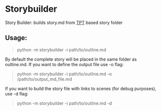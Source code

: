 # Storybuilder

Story Builder: builds story.md from [TPT](https://github.com/5off/tpt) based story folder

## Usage:

> python -m storybuilder -i path/to/outline.md

By default the complete story will be placed in the same folder as oultine.md. If you want to define the output file use -o flag:

> python -m storybuilder -i path/to/outline.md -o /path/to/output_md_file.md

If you want to build the story file with links to scenes (for debug purposes), use -d flag:

> python -m storybuilder -i path/to/outline.md -d
